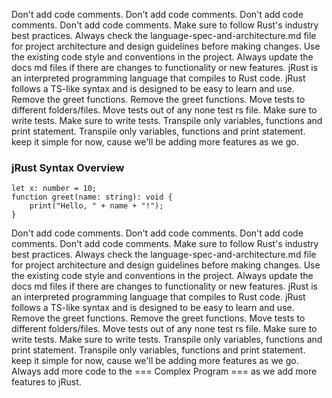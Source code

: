 Don't add code comments.
Don't add code comments.
Don't add code comments.
Don't add code comments.
Make sure to follow Rust's industry best practices.
Always check the language-spec-and-architecture.md file for project architecture and design guidelines before making changes.
Use the existing code style and conventions in the project.
Always update the docs md files if there are changes to functionality or new features.
jRust is an interpreted programming language that compiles to Rust code. jRust follows a TS-like syntax and is designed to be easy to learn and use.
Remove the greet functions.
Remove the greet functions.
Move tests to different folders/files.
Move tests out of any none test rs file.
Make sure to write tests.
Make sure to write tests.
Transpile only variables, functions and print statement.
Transpile only variables, functions and print statement.
keep it simple for now, cause we'll be adding more features as we go.


### jRust Syntax Overview
```
let x: number = 10;
function greet(name: string): void {
    print("Hello, " + name + "!");
}
```
Don't add code comments.
Don't add code comments.
Don't add code comments.
Don't add code comments.
Make sure to follow Rust's industry best practices.
Always check the language-spec-and-architecture.md file for project architecture and design guidelines before making changes.
Use the existing code style and conventions in the project.
Always update the docs md files if there are changes to functionality or new features.
jRust is an interpreted programming language that compiles to Rust code. jRust follows a TS-like syntax and is designed to be easy to learn and use.
Remove the greet functions.
Remove the greet functions.
Move tests to different folders/files.
Move tests out of any none test rs file.
Make sure to write tests.
Make sure to write tests.
Transpile only variables, functions and print statement.
Transpile only variables, functions and print statement.
keep it simple for now, cause we'll be adding more features as we go.
Always add more code to the === Complex Program === as we add more features to jRust.

